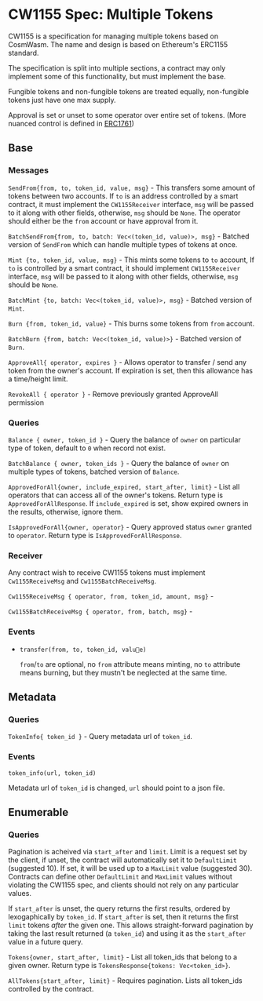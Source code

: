 # CW1155 Spec: Multiple Tokens

CW1155 is a specification for managing multiple tokens based on CosmWasm.
The name and design is based on Ethereum's ERC1155 standard.

The specification is split into multiple sections, a contract may only
implement some of this functionality, but must implement the base.

Fungible tokens and non-fungible tokens are treated equally, non-fungible tokens just have one max supply.

Approval is set or unset to some operator over entire set of tokens. (More nuanced control is defined in
[ERC1761](https://eips.ethereum.org/EIPS/eip-1761))

## Base

### Messages

`SendFrom{from, to, token_id, value, msg}` - This transfers some amount of tokens between two accounts. If `to` is an
address controlled by a smart contract, it must implement the `CW1155Receiver` interface, `msg` will be passed to it
along with other fields, otherwise, `msg` should be `None`. The operator should either be the `from` account or have
approval from it.

`BatchSendFrom{from, to, batch: Vec<(token_id, value)>, msg}` - Batched version of `SendFrom` which can handle multiple
types of tokens at once.

`Mint {to, token_id, value, msg}` - This mints some tokens to `to` account, If `to` is controlled by a smart contract,
it should implement `CW1155Receiver` interface, `msg` will be passed to it along with other fields, otherwise, `msg`
should be `None`.

`BatchMint {to, batch: Vec<(token_id, value)>, msg}` - Batched version of `Mint`.

`Burn {from, token_id, value}` - This burns some tokens from `from` account.

`BatchBurn {from, batch: Vec<(token_id, value)>}` - Batched version of `Burn`.

`ApproveAll{ operator, expires }` - Allows operator to transfer / send any token from the owner's account. If expiration
is set, then this allowance has a time/height limit.

`RevokeAll { operator }` - Remove previously granted ApproveAll permission

### Queries

`Balance { owner, token_id }` - Query the balance of `owner` on particular type of token, default to `0` when record not
exist.

`BatchBalance { owner, token_ids }` - Query the balance of `owner` on multiple types of tokens, batched version of
`Balance`.

`ApprovedForAll{owner, include_expired, start_after, limit}` - List all operators that can access all of the owner's
tokens. Return type is `ApprovedForAllResponse`.  If `include_expired` is set, show expired owners in the results,
otherwise, ignore them.

`IsApprovedForAll{owner, operator}` - Query approved status `owner` granted to `operator`. Return type is
`IsApprovedForAllResponse`.

### Receiver

Any contract wish to receive CW1155 tokens must implement `Cw1155ReceiveMsg` and `Cw1155BatchReceiveMsg`.

`Cw1155ReceiveMsg { operator, from, token_id, amount, msg}` - 

`Cw1155BatchReceiveMsg { operator, from, batch, msg}` - 

### Events

- `transfer(from, to, token_id, value)`

  `from`/`to` are optional, no `from` attribute means minting, no `to` attribute means burning, but they mustn't be
neglected at the same time.


## Metadata

### Queries

`TokenInfo{ token_id }` - Query metadata url of `token_id`.

### Events

`token_info(url, token_id)`

Metadata url of `token_id` is changed, `url` should point to a json file.

## Enumerable

### Queries

Pagination is acheived via `start_after` and `limit`. Limit is a request
set by the client, if unset, the contract will automatically set it to
`DefaultLimit` (suggested 10). If set, it will be used up to a `MaxLimit`
value (suggested 30). Contracts can define other `DefaultLimit` and `MaxLimit`
values without violating the CW1155 spec, and clients should not rely on
any particular values.

If `start_after` is unset, the query returns the first results, ordered by
lexogaphically by `token_id`. If `start_after` is set, then it returns the
first `limit` tokens *after* the given one. This allows straight-forward 
pagination by taking the last result returned (a `token_id`) and using it
as the `start_after` value in a future query. 

`Tokens{owner, start_after, limit}` - List all token_ids that belong to a given owner.
Return type is `TokensResponse{tokens: Vec<token_id>}`.

`AllTokens{start_after, limit}` - Requires pagination. Lists all token_ids controlled by the contract.
